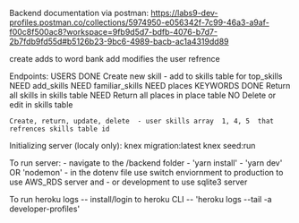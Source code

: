Backend documentation via postman: https://labs9-dev-profiles.postman.co/collections/5974950-e056342f-7c99-46a3-a9af-f00c8f500ac8?workspace=9fb9d5d7-bdfb-4076-b7d7-2b7fdb9fd55d#b5126b23-9bc6-4989-bacb-ac1a4319dd89


create adds to word bank 
add modifies the user refrence 


Endpoints: 
  USERS
    DONE Create new skill - add to skills table for top_skills 
    NEED add_skills 
    NEED familiar_skills 
    NEED places 
  KEYWORDS
    DONE Return all skills in skills table
    NEED Return all places in place table
    NO Delete or edit in skills table
    
    Create, return, update, delete  - user skills array  1, 4, 5  that refrences skills table id

Initializing server (localy only): 
  knex migration:latest
  knex seed:run 

To run server:
    - navigate to the /backend folder 
    - 'yarn install' 
    - 'yarn dev' OR 'nodemon'
    - in the dotenv file use switch enviornment to production to use AWS_RDS server and 
    - or development to use sqlite3 server 

To run heroku logs
    -- install/login to heroku CLI
    -- 'heroku logs --tail -a developer-profiles'